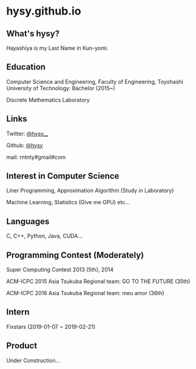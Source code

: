 # hysy.github.io




## What's hysy?
Hayashiya is my Last Name in Kun-yomi.

## Education 
Computer Science and Engineering, Faculty of Engineering,
Toyohashi University of Technology: Bachelor (2015~)

Discrete Mathematics Laboratory

## Links
Twitter: [@hysy__](https://mobile.twitter.com/hysy__)

Github: [@hysy](https://github.com/hysy)

mail: rntnty#gmail#com  

 
## Interest in Computer Science
Liner Programming, Approximation Algorithm (Study in Laboratory)

Machine Learning, Statistics (Give me GPU) etc...

## Languages
C, C++, Python, Java, CUDA...

## Programming Contest (Moderately)
Super Computing Contest 2013 (5th), 2014

ACM-ICPC 2015 Asia Tsukuba Regional team: GO TO THE FUTURE (35th)

ACM-ICPC 2016 Asia Tsukuba Regional team: meu amor (36th)

## Intern
Fixstars (2019-01-07 ~ 2019-02-21)

## Product
Under Construction...

